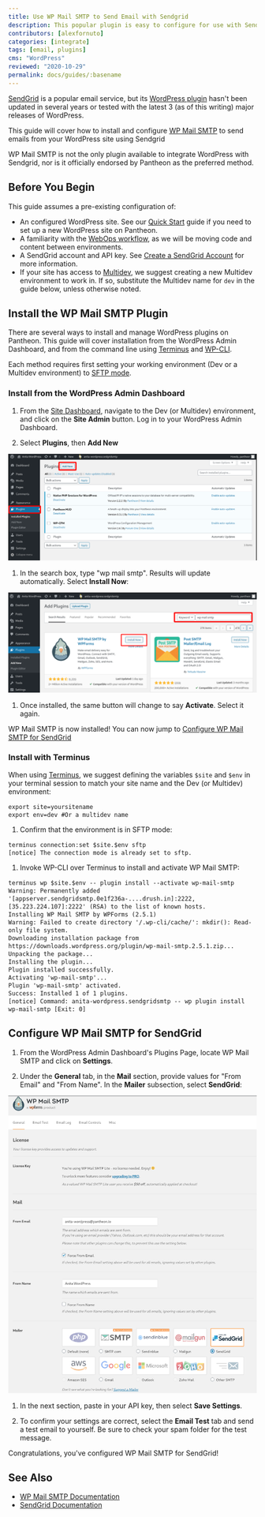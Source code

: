 ```yaml
---
title: Use WP Mail SMTP to Send Email with Sendgrid
description: This popular plugin is easy to configure for use with SendGrid.
contributors: [alexfornuto]
categories: [integrate]
tags: [email, plugins]
cms: "WordPress"
reviewed: "2020-10-29"
permalink: docs/guides/:basename
---
```


[SendGrid](https://sendgrid.com/) is a popular email service, but its [WordPress plugin](https://wordpress.org/plugins/sendgrid-email-delivery-simplified/) hasn't been updated in several years or tested with the latest 3 (as of this writing) major releases of WordPress.

This guide will cover how to install and configure [WP Mail SMTP](https://wordpress.org/plugins/wp-mail-smtp/) to send emails from your WordPress site using Sendgrid

<Alert title="Note" type="info">

WP Mail SMTP is not the only plugin available to integrate WordPress with Sendgrid, nor is it officially endorsed by Pantheon as the preferred method.

</Alert>

## Before You Begin

This guide assumes a pre-existing configuration of:

- An configured WordPress site. See our [Quick Start](/guides/quickstart) guide if you need to set up a new WordPress site on Pantheon.
- A familiarity with the [WebOps workflow](/pantheon-workflow), as we will be moving code and content between environments.
- A SendGrid account and API key. See [Create a SendGrid Account](/guides/sendgrid/#create-a-sendgrid-account) for more information.
- If your site has access to [Multidev](/multidev), we suggest creating a new Multidev environment to work in. If so, substitute the Multidev name for `dev` in the guide below, unless otherwise noted.

## Install the WP Mail SMTP Plugin

There are several ways to install and manage WordPress plugins on Pantheon. This guide will cover installation from the WordPress Admin Dashboard, and from the command line using [Terminus](/terminus) and [WP-CLI](/wp-cli).

Each method requires first setting your working environment (Dev or a Multidev environment) to [SFTP mode](/sftp#sftp-mode).

### Install from the WordPress Admin Dashboard

1. From the [Site Dashboard](/sites), navigate to the Dev (or Multidev) environment, and click on the **Site Admin** button. Log in to your WordPress Admin Dashboard.

1. Select **Plugins**, then **Add New**

  ![The WordPress Admin Dashboard, highlighting the Plugins page and Add New button](../../images/guides/wp-mail-smtp/add-new-plugin.png)

1. In the search box, type "wp mail smtp". Results will update automatically. Select **Install Now**:

  ![The Add Plugins search view](../../images/guides/wp-mail-smtp/search-plugins-install.png)

1. Once installed, the same button will change to say **Activate**. Select it again.

WP Mail SMTP is now installed! You can now jump to [Configure WP Mail SMTP for SendGrid](#configure-wp-mail-smtp-for-sendgrid)

### Install with  Terminus

<Alert title="Exports" type="export">

When using [Terminus](/terminus), we suggest defining the variables `$site` and `$env` in your terminal session to match your site name and the Dev (or Multidev) environment:

```bash{promptuser: user}
export site=yoursitename
export env=dev #Or a multidev name
```

</Alert>

1. Confirm that the environment is in SFTP mode:

  ```bash{outputLines: 2}
  terminus connection:set $site.$env sftp
  [notice] The connection mode is already set to sftp.
  ```

1. Invoke WP-CLI over Terminus to install and activate WP Mail SMTP:

  ```bash{outputLines: 2-13}
  terminus wp $site.$env -- plugin install --activate wp-mail-smtp
  Warning: Permanently added '[appserver.sendgridsmtp.0e1f236a-....drush.in]:2222,[35.223.224.107]:2222' (RSA) to the list of known hosts.
  Installing WP Mail SMTP by WPForms (2.5.1)
  Warning: Failed to create directory '/.wp-cli/cache/': mkdir(): Read-only file system.
  Downloading installation package from https://downloads.wordpress.org/plugin/wp-mail-smtp.2.5.1.zip...
  Unpacking the package...
  Installing the plugin...
  Plugin installed successfully.
  Activating 'wp-mail-smtp'...
  Plugin 'wp-mail-smtp' activated.
  Success: Installed 1 of 1 plugins.
  [notice] Command: anita-wordpress.sendgridsmtp -- wp plugin install wp-mail-smtp [Exit: 0]
  ```

## Configure WP Mail SMTP for SendGrid

1. From the WordPress Admin Dashboard's Plugins Page, locate WP Mail SMTP and click on **Settings**.

1. Under the **General** tab, in the **Mail** section, provide values for "From Email" and "From Name". In the **Mailer** subsection, select **SendGrid**:

  ![The plugins settings page for WP Mail SMTP](../../images/guides/wp-mail-smtp/plugin-settings.png)

1. In the next section, paste in your API key, then select **Save Settings**.

1. To confirm your settings are correct, select the **Email Test** tab and send a test email to yourself. Be sure to check your spam folder for the test message.

Congratulations, you've configured WP Mail SMTP for SendGrid!

## See Also

- [WP Mail SMTP Documentation](https://wpmailsmtp.com/docs/)  
- [SendGrid Documentation](https://sendgrid.com/docs/)

